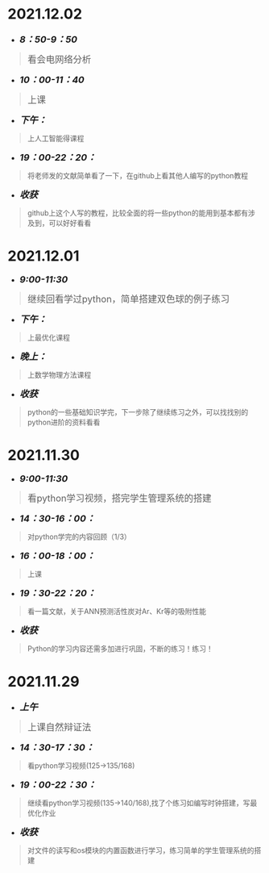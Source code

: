 #  2021.12.02
* <font size=4>__*8：50-9：50*__</font>
> <font size=4>看会电网络分析</font>
* <font size=4>__*10：00-11：40*__</font>
> <font size=4>上课</font>
* <font size=4>__*下午：*__</font>
>上人工智能得课程
* <font size=4>__*19：00-22：20：*__</font>
>将老师发的文献简单看了一下，在github上看其他人编写的python教程
* <font size=4>__*收获*__</font>
>github上这个人写的教程，比较全面的将一些python的能用到基本都有涉及到，可以好好看看


#  2021.12.01
* <font size=4>__*9:00-11:30*__</font>
> <font size=4>继续回看学过python，简单搭建双色球的例子练习</font>
* <font size=4>__*下午：*__</font>
>上最优化课程
* <font size=4>__*晚上：*__</font>
>上数学物理方法课程
* <font size=4>__*收获*__</font>
>python的一些基础知识学完，下一步除了继续练习之外，可以找找别的python进阶的资料看看

#  2021.11.30
* <font size=4>__*9:00-11:30*__</font>
> <font size=4>看python学习视频，搭完学生管理系统的搭建</font>
* <font size=4>__*14：30-16：00：*__</font>
>对python学完的内容回顾（1/3）
* <font size=4>__*16：00-18：00：*__</font>
>上课
* <font size=4>__*19：30-22：20：*__</font>
>看一篇文献，关于ANN预测活性炭对Ar、Kr等的吸附性能
* <font size=4>__*收获*__</font>
>Python的学习内容还需多加进行巩固，不断的练习！练习！

#  2021.11.29
* <font size=4>__*上午*__</font>
> <font size=4>上课自然辩证法</font>
* <font size=4>__*14：30-17：30：*__</font>
>看python学习视频(125->135/168)
* <font size=4>__*19：00-22：30：*__</font>
>继续看python学习视频(135->140/168),找了个练习如编写时钟搭建，写最优化作业
* <font size=4>__*收获*__</font>
>对文件的读写和os模块的内置函数进行学习，练习简单的学生管理系统的搭建
